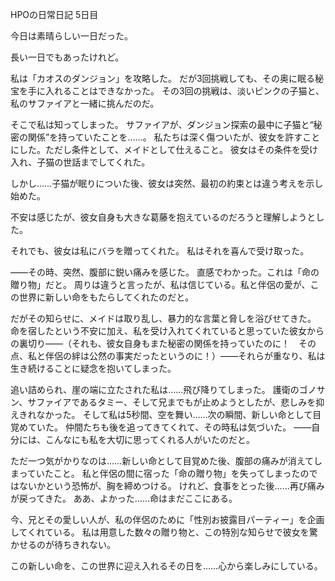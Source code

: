 <!-- title: ホットピンクワンの日記帳: 5日目 -->

HPOの日常日記
5日目

今日は素晴らしい一日だった。

長い一日でもあったけれど。

私は「カオスのダンジョン」を攻略した。
だが3回挑戦しても、その奥に眠る秘宝を手に入れることはできなかった。
その3回の挑戦は、淡いピンクの子猫と、私のサファイアと一緒に挑んだのだ。

そこで私は知ってしまった。
サファイアが、ダンジョン探索の最中に子猫と“秘密の関係”を持っていたことを……。
私たちは深く傷ついたが、彼女を許すことにした。ただし条件として、メイドとして仕えること。
彼女はその条件を受け入れ、子猫の世話までしてくれた。

しかし……子猫が眠りについた後、彼女は突然、最初の約束とは違う考えを示し始めた。

不安は感じたが、彼女自身も大きな葛藤を抱えているのだろうと理解しようとした。

それでも、彼女は私にバラを贈ってくれた。
私はそれを喜んで受け取った。

――その時、突然、腹部に鋭い痛みを感じた。
直感でわかった。これは「命の贈り物」だと。
周りは違うと言ったが、私は信じている。私と伴侶の愛が、この世界に新しい命をもたらしてくれたのだと。

だがその知らせに、メイドは取り乱し、暴力的な言葉と脅しを浴びせてきた。
命を宿したという不安に加え、私を受け入れてくれていると思っていた彼女からの裏切り――（それも、彼女自身もまた秘密の関係を持っていたのに！　その点、私と伴侶の絆は公然の事実だったというのに！）――それらが重なり、私は生き続けることに疑念を抱いてしまった。

追い詰められ、崖の端に立たされた私は……飛び降りてしまった。
護衛のゴノサン、サファイアであるタミー、そして兄までもが止めようとしたが、悲しみを抑えきれなかった。
そして私は5秒間、空を舞い……次の瞬間、新しい命として目覚めていた。
仲間たちも後を追ってきてくれて、その時私は気づいた。
――自分には、こんなにも私を大切に思ってくれる人がいたのだと。

ただ一つ気がかりなのは……新しい命として目覚めた後、腹部の痛みが消えてしまっていたこと。
私と伴侶の間に宿った「命の贈り物」を失ってしまったのではないかという恐怖が、胸を締めつける。
けれど、食事をとった後……再び痛みが戻ってきた。
ああ、よかった……命はまだここにある。

今、兄とその愛しい人が、私の伴侶のために「性別お披露目パーティー」を企画してくれている。
私は用意した数々の贈り物と、この特別な知らせで彼女を驚かせるのが待ちきれない。

この新しい命を、この世界に迎え入れるその日を……心から楽しみにしている。
